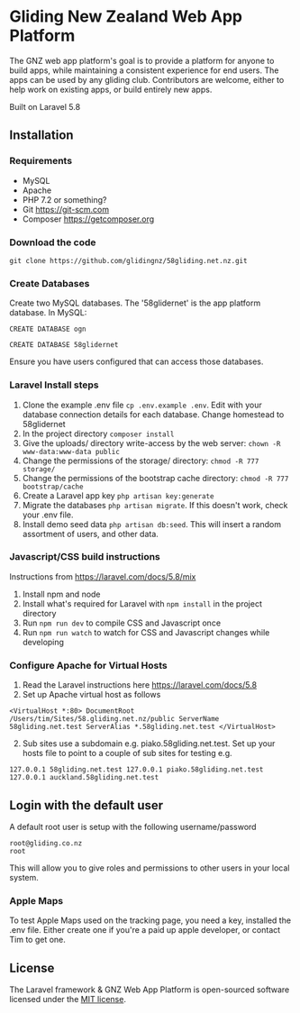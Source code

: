 # Gliding New Zealand Web App Platform

The GNZ web app platform's goal is to provide a platform for anyone to build apps, while maintaining a consistent experience for end users. The apps can be used by any gliding club. Contributors are welcome, either to help work on existing apps, or build entirely new apps.

Built on Laravel 5.8

## Installation

### Requirements

- MySQL
- Apache
- PHP 7.2 or something?
- Git https://git-scm.com
- Composer https://getcomposer.org

### Download the code

`git clone https://github.com/glidingnz/58gliding.net.nz.git`

### Create Databases

Create two MySQL databases. The '58glidernet' is the app platform database. In MySQL:

`CREATE DATABASE ogn`

`CREATE DATABASE 58glidernet`

Ensure you have users configured that can access those databases.


### Laravel Install steps

1. Clone the example .env file `cp .env.example .env`. Edit with your database connection details for each database. Change homestead to 58glidernet
2. In the project directory `composer install`
3. Give the uploads/ directory write-access by the web server: `chown -R www-data:www-data public`
4. Change the permissions of the storage/ directory: `chmod -R 777 storage/`
5. Change the permissions of the bootstrap cache directory: `chmod -R 777 bootstrap/cache`
6. Create a Laravel app key `php artisan key:generate`
7. Migrate the databases `php artisan migrate`. If this doesn't work, check your .env file.
8. Install demo seed data `php artisan db:seed`. This will insert a random assortment of users, and other data.

### Javascript/CSS build instructions

Instructions from https://laravel.com/docs/5.8/mix

1. Install npm and node 
2. Install what's required for Laravel with `npm install` in the project directory
3. Run `npm run dev` to compile CSS and Javascript once
4. Run `npm run watch` to watch for CSS and Javascript changes while developing

### Configure Apache for Virtual Hosts

1. Read the Laravel instructions here https://laravel.com/docs/5.8
2. Set up Apache virtual host as follows

`<VirtualHost *:80>
   DocumentRoot /Users/tim/Sites/58.gliding.net.nz/public
   ServerName 58gliding.net.test
   ServerAlias *.58gliding.net.test
</VirtualHost>`

2. Sub sites use a subdomain e.g. piako.58gliding.net.test. Set up  your hosts file to point to a couple of sub sites for testing e.g. 

`127.0.0.1 58gliding.net.test
127.0.0.1 piako.58gliding.net.test
127.0.0.1 auckland.58gliding.net.test`

## Login with the default user

A default root user is setup with the following username/password

	root@gliding.co.nz
	root

This will allow you to give roles and permissions to other users in your local system.

### Apple Maps

To test Apple Maps used on the tracking page, you need a key, installed the .env file. Either create one if you're a paid up apple developer, or contact Tim to get one.


## License

The Laravel framework & GNZ Web App Platform is open-sourced software licensed under the [MIT license](http://opensource.org/licenses/MIT).

